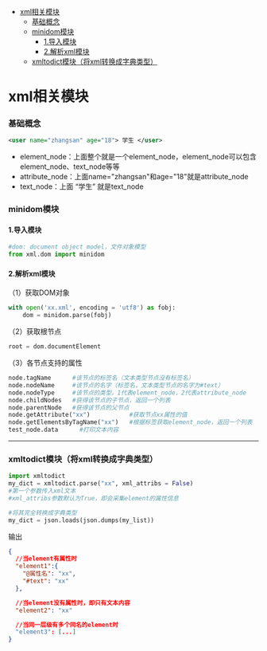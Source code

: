 
<!-- @import "[TOC]" {cmd="toc" depthFrom=1 depthTo=6 orderedList=false} -->
<!-- code_chunk_output -->

- [xml相关模块](#xml相关模块)
    - [基础概念](#基础概念)
    - [minidom模块](#minidom模块)
      - [1.导入模块](#1导入模块)
      - [2.解析xml模块](#2解析xml模块)
    - [xmltodict模块（将xml转换成字典类型）](#xmltodict模块将xml转换成字典类型)

<!-- /code_chunk_output -->

# xml相关模块
### 基础概念
```xml
<user name="zhangsan" age="18"> 学生 </user>
```
* element_node：上面整个就是一个element_node，element_node可以包含element_node、text_node等等
* attribute_node：上面name="zhangsan"和age="18"就是attribute_node
* text_node：上面 “学生” 就是text_node
### minidom模块
#### 1.导入模块
```python
#dom: document object model，文件对象模型
from xml.dom import minidom
```
#### 2.解析xml模块
（1）获取DOM对象
```python
with open('xx.xml', encoding = 'utf8') as fobj:
    dom = minidom.parse(fobj)
```
（2）获取根节点
```python
root = dom.documentElement
```
（3）各节点支持的属性
```python
node.tagName      #该节点的标签名（文本类型节点没有标签名）
node.nodeName     #该节点的名字（标签名，文本类型节点的名字为#text）
node.nodeType     #该节点的类型，1代表element_node，2代表attribute_node
node.childNodes   #获得该节点的子节点，返回一个列表
node.parentNode   #获得该节点的父节点
node.getAttribute("xx")           #获取节点xx属性的值
node.getElementsByTagName("xx")   #根据标签获取element_node，返回一个列表
test_node.data      #打印文本内容
```
***
### xmltodict模块（将xml转换成字典类型）
```python
import xmltodict
my_dict = xmltodict.parse("xx", xml_attribs = False)     
#第一个参数传入xml文本
#xml_attribs参数默认为True，即会采集element的属性信息

#将其完全转换成字典类型
my_dict = json.loads(json.dumps(my_list))
```
输出
```json
{
  //当element有属性时
  "element1":{
    "@属性名": "xx",
    "#text": "xx"
  },

  //当element没有属性时，即只有文本内容
  "element2": "xx"

  //当同一层级有多个同名的element时
  "element3": [...]
}
```
